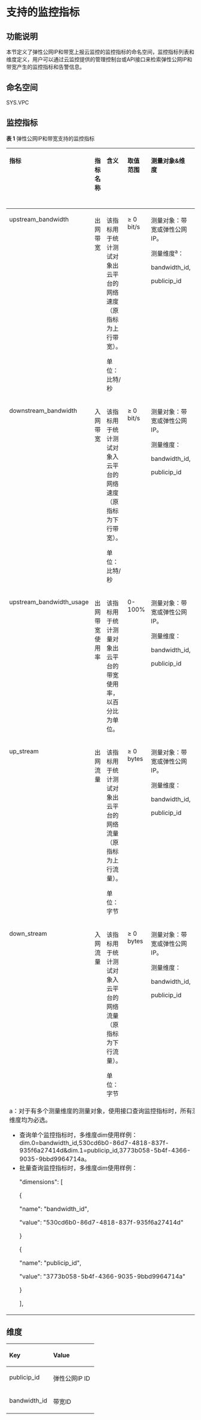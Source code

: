# 支持的监控指标<a name="vpc010012"></a>

## 功能说明<a name="section829218111642"></a>

本节定义了弹性公网IP和带宽上报云监控的监控指标的命名空间，监控指标列表和维度定义，用户可以通过云监控提供的管理控制台或API接口来检索弹性公网IP和带宽产生的监控指标和告警信息。

## 命名空间<a name="section2061005615173"></a>

SYS.VPC

## 监控指标<a name="section6270316149"></a>

**表 1**  弹性公网IP和带宽支持的监控指标

<a name="zh-cn_topic_0024607920_table6444895193247"></a>
<table><thead align="left"><tr id="zh-cn_topic_0024607920_row17328334193247"><th class="cellrowborder" valign="top" width="14.98850114988501%" id="mcps1.2.7.1.1"><p id="zh-cn_topic_0024607920_p61417783193247"><a name="zh-cn_topic_0024607920_p61417783193247"></a><a name="zh-cn_topic_0024607920_p61417783193247"></a>指标</p>
</th>
<th class="cellrowborder" valign="top" width="10.528947105289472%" id="mcps1.2.7.1.2"><p id="zh-cn_topic_0024607920_p8784488193247"><a name="zh-cn_topic_0024607920_p8784488193247"></a><a name="zh-cn_topic_0024607920_p8784488193247"></a>指标名称</p>
</th>
<th class="cellrowborder" valign="top" width="21.697830216978303%" id="mcps1.2.7.1.3"><p id="zh-cn_topic_0024607920_p40454922193247"><a name="zh-cn_topic_0024607920_p40454922193247"></a><a name="zh-cn_topic_0024607920_p40454922193247"></a>含义</p>
</th>
<th class="cellrowborder" valign="top" width="12.278772122787721%" id="mcps1.2.7.1.4"><p id="zh-cn_topic_0024607920_p55623236193247"><a name="zh-cn_topic_0024607920_p55623236193247"></a><a name="zh-cn_topic_0024607920_p55623236193247"></a>取值范围</p>
</th>
<th class="cellrowborder" valign="top" width="21.347865213478652%" id="mcps1.2.7.1.5"><p id="zh-cn_topic_0024607920_p9188287193247"><a name="zh-cn_topic_0024607920_p9188287193247"></a><a name="zh-cn_topic_0024607920_p9188287193247"></a>测量对象&amp;维度</p>
</th>
<th class="cellrowborder" valign="top" width="19.15808419158084%" id="mcps1.2.7.1.6"><p id="p116611739175520"><a name="p116611739175520"></a><a name="p116611739175520"></a>监控周期（原始指标）</p>
</th>
</tr>
</thead>
<tbody><tr id="zh-cn_topic_0024607920_row173875718321"><td class="cellrowborder" valign="top" width="14.98850114988501%" headers="mcps1.2.7.1.1 "><p id="zh-cn_topic_0024607920_p131326819339"><a name="zh-cn_topic_0024607920_p131326819339"></a><a name="zh-cn_topic_0024607920_p131326819339"></a>upstream_bandwidth</p>
</td>
<td class="cellrowborder" valign="top" width="10.528947105289472%" headers="mcps1.2.7.1.2 "><p id="zh-cn_topic_0024607920_p7133182333"><a name="zh-cn_topic_0024607920_p7133182333"></a><a name="zh-cn_topic_0024607920_p7133182333"></a>出网带宽</p>
</td>
<td class="cellrowborder" valign="top" width="21.697830216978303%" headers="mcps1.2.7.1.3 "><p id="p179215408321"><a name="p179215408321"></a><a name="p179215408321"></a>该指标用于统计测试对象出云平台的网络速度（原指标为上行带宽）。</p>
<p id="p478910501515"><a name="p478910501515"></a><a name="p478910501515"></a>单位：比特/秒</p>
</td>
<td class="cellrowborder" valign="top" width="12.278772122787721%" headers="mcps1.2.7.1.4 "><p id="p16856133111520"><a name="p16856133111520"></a><a name="p16856133111520"></a>≥ 0 bit/s</p>
</td>
<td class="cellrowborder" valign="top" width="21.347865213478652%" headers="mcps1.2.7.1.5 "><p id="p14941182731011"><a name="p14941182731011"></a><a name="p14941182731011"></a>测量对象：带宽或弹性公网IP。</p>
<p id="p2094120273109"><a name="p2094120273109"></a><a name="p2094120273109"></a>测量维度<sup id="sup18702181191517"><a name="sup18702181191517"></a><a name="sup18702181191517"></a>a</sup>：</p>
<p id="p394132711018"><a name="p394132711018"></a><a name="p394132711018"></a>bandwidth_id,</p>
<p id="p994111271109"><a name="p994111271109"></a><a name="p994111271109"></a>publicip_id</p>
</td>
<td class="cellrowborder" valign="top" width="19.15808419158084%" headers="mcps1.2.7.1.6 "><p id="p1166213397559"><a name="p1166213397559"></a><a name="p1166213397559"></a>1分钟</p>
</td>
</tr>
<tr id="zh-cn_topic_0024607920_row2515145493216"><td class="cellrowborder" valign="top" width="14.98850114988501%" headers="mcps1.2.7.1.1 "><p id="zh-cn_topic_0024607920_p131416813315"><a name="zh-cn_topic_0024607920_p131416813315"></a><a name="zh-cn_topic_0024607920_p131416813315"></a>downstream_bandwidth</p>
</td>
<td class="cellrowborder" valign="top" width="10.528947105289472%" headers="mcps1.2.7.1.2 "><p id="zh-cn_topic_0024607920_p18143178133311"><a name="zh-cn_topic_0024607920_p18143178133311"></a><a name="zh-cn_topic_0024607920_p18143178133311"></a>入网带宽</p>
</td>
<td class="cellrowborder" valign="top" width="21.697830216978303%" headers="mcps1.2.7.1.3 "><p id="p14794440113211"><a name="p14794440113211"></a><a name="p14794440113211"></a>该指标用于统计测试对象入云平台的网络速度（原指标为下行带宽）。</p>
<p id="p1561138115211"><a name="p1561138115211"></a><a name="p1561138115211"></a>单位：比特/秒</p>
</td>
<td class="cellrowborder" valign="top" width="12.278772122787721%" headers="mcps1.2.7.1.4 "><p id="p1785863115157"><a name="p1785863115157"></a><a name="p1785863115157"></a>≥ 0 bit/s</p>
</td>
<td class="cellrowborder" valign="top" width="21.347865213478652%" headers="mcps1.2.7.1.5 "><p id="p19445113119103"><a name="p19445113119103"></a><a name="p19445113119103"></a>测量对象：带宽或弹性公网IP。</p>
<p id="p344623181019"><a name="p344623181019"></a><a name="p344623181019"></a>测量维度：</p>
<p id="p5446831151014"><a name="p5446831151014"></a><a name="p5446831151014"></a>bandwidth_id,</p>
<p id="p1544693151019"><a name="p1544693151019"></a><a name="p1544693151019"></a>publicip_id</p>
</td>
<td class="cellrowborder" valign="top" width="19.15808419158084%" headers="mcps1.2.7.1.6 "><p id="p2662133918557"><a name="p2662133918557"></a><a name="p2662133918557"></a>1分钟</p>
</td>
</tr>
<tr id="row79444328013"><td class="cellrowborder" valign="top" width="14.98850114988501%" headers="mcps1.2.7.1.1 "><p id="p131111534104"><a name="p131111534104"></a><a name="p131111534104"></a>upstream_bandwidth_usage</p>
</td>
<td class="cellrowborder" valign="top" width="10.528947105289472%" headers="mcps1.2.7.1.2 "><p id="p1511110341407"><a name="p1511110341407"></a><a name="p1511110341407"></a>出网带宽使用率</p>
</td>
<td class="cellrowborder" valign="top" width="21.697830216978303%" headers="mcps1.2.7.1.3 "><p id="p11114123410010"><a name="p11114123410010"></a><a name="p11114123410010"></a>该指标用于统计测量对象出云平台的带宽使用率，以百分比为单位。</p>
</td>
<td class="cellrowborder" valign="top" width="12.278772122787721%" headers="mcps1.2.7.1.4 "><p id="p14892155717598"><a name="p14892155717598"></a><a name="p14892155717598"></a>0-100%</p>
</td>
<td class="cellrowborder" valign="top" width="21.347865213478652%" headers="mcps1.2.7.1.5 "><p id="p2957184501019"><a name="p2957184501019"></a><a name="p2957184501019"></a>测量对象：带宽或弹性公网IP。</p>
<p id="p199581445131014"><a name="p199581445131014"></a><a name="p199581445131014"></a>测量维度：</p>
<p id="p4958164513109"><a name="p4958164513109"></a><a name="p4958164513109"></a>bandwidth_id,</p>
<p id="p189582450100"><a name="p189582450100"></a><a name="p189582450100"></a>publicip_id</p>
</td>
<td class="cellrowborder" valign="top" width="19.15808419158084%" headers="mcps1.2.7.1.6 "><p id="p066218398559"><a name="p066218398559"></a><a name="p066218398559"></a>1分钟</p>
</td>
</tr>
<tr id="row6251357113315"><td class="cellrowborder" valign="top" width="14.98850114988501%" headers="mcps1.2.7.1.1 "><p id="p199051635348"><a name="p199051635348"></a><a name="p199051635348"></a>up_stream</p>
</td>
<td class="cellrowborder" valign="top" width="10.528947105289472%" headers="mcps1.2.7.1.2 "><p id="p55042030141711"><a name="p55042030141711"></a><a name="p55042030141711"></a>出网流量</p>
</td>
<td class="cellrowborder" valign="top" width="21.697830216978303%" headers="mcps1.2.7.1.3 "><p id="p050623091713"><a name="p050623091713"></a><a name="p050623091713"></a>该指标用于统计测试对象出云平台的网络流量（原指标为上行流量）。</p>
<p id="p29751350115210"><a name="p29751350115210"></a><a name="p29751350115210"></a>单位：字节</p>
</td>
<td class="cellrowborder" valign="top" width="12.278772122787721%" headers="mcps1.2.7.1.4 "><p id="p55084302174"><a name="p55084302174"></a><a name="p55084302174"></a>≥ 0 bytes</p>
</td>
<td class="cellrowborder" valign="top" width="21.347865213478652%" headers="mcps1.2.7.1.5 "><p id="p17314631101319"><a name="p17314631101319"></a><a name="p17314631101319"></a>测量对象：带宽或弹性公网IP。</p>
<p id="p731403115136"><a name="p731403115136"></a><a name="p731403115136"></a>测量维度：</p>
<p id="p4314163119134"><a name="p4314163119134"></a><a name="p4314163119134"></a>bandwidth_id,</p>
<p id="p15314163171315"><a name="p15314163171315"></a><a name="p15314163171315"></a>publicip_id</p>
</td>
<td class="cellrowborder" valign="top" width="19.15808419158084%" headers="mcps1.2.7.1.6 "><p id="p966233925510"><a name="p966233925510"></a><a name="p966233925510"></a>1分钟</p>
</td>
</tr>
<tr id="row84711354143318"><td class="cellrowborder" valign="top" width="14.98850114988501%" headers="mcps1.2.7.1.1 "><p id="p29277317341"><a name="p29277317341"></a><a name="p29277317341"></a>down_stream</p>
</td>
<td class="cellrowborder" valign="top" width="10.528947105289472%" headers="mcps1.2.7.1.2 "><p id="p1451019302175"><a name="p1451019302175"></a><a name="p1451019302175"></a>入网流量</p>
</td>
<td class="cellrowborder" valign="top" width="21.697830216978303%" headers="mcps1.2.7.1.3 "><p id="p1051010308176"><a name="p1051010308176"></a><a name="p1051010308176"></a>该指标用于统计测试对象入云平台的网络流量（原指标为下行流量）。</p>
<p id="p8822319165320"><a name="p8822319165320"></a><a name="p8822319165320"></a>单位：字节</p>
</td>
<td class="cellrowborder" valign="top" width="12.278772122787721%" headers="mcps1.2.7.1.4 "><p id="p15512163016174"><a name="p15512163016174"></a><a name="p15512163016174"></a>≥ 0 bytes</p>
</td>
<td class="cellrowborder" valign="top" width="21.347865213478652%" headers="mcps1.2.7.1.5 "><p id="p2638143411134"><a name="p2638143411134"></a><a name="p2638143411134"></a>测量对象：带宽或弹性公网IP。</p>
<p id="p7638153412133"><a name="p7638153412133"></a><a name="p7638153412133"></a>测量维度：</p>
<p id="p15638113471319"><a name="p15638113471319"></a><a name="p15638113471319"></a>bandwidth_id,</p>
<p id="p196388346137"><a name="p196388346137"></a><a name="p196388346137"></a>publicip_id</p>
</td>
<td class="cellrowborder" valign="top" width="19.15808419158084%" headers="mcps1.2.7.1.6 "><p id="p15662183910558"><a name="p15662183910558"></a><a name="p15662183910558"></a>1分钟</p>
</td>
</tr>
<tr id="row157931920151418"><td class="cellrowborder" colspan="6" valign="top" headers="mcps1.2.7.1.1 mcps1.2.7.1.2 mcps1.2.7.1.3 mcps1.2.7.1.4 mcps1.2.7.1.5 mcps1.2.7.1.6 "><div class="p" id="p13558154816619"><a name="p13558154816619"></a><a name="p13558154816619"></a>a：对于有多个测量维度的测量对象，使用接口查询监控指标时，所有测量维度均为必选。<a name="ul2558164815619"></a><a name="ul2558164815619"></a><ul id="ul2558164815619"><li>查询单个监控指标时，多维度dim使用样例：dim.0=bandwidth_id,530cd6b0-86d7-4818-837f-935f6a27414d&amp;dim.1=publicip_id,3773b058-5b4f-4366-9035-9bbd9964714a。</li><li>批量查询监控指标时，多维度dim使用样例：<p id="p125596481467"><a name="p125596481467"></a><a name="p125596481467"></a>"dimensions": [</p>
<p id="p1055919488614"><a name="p1055919488614"></a><a name="p1055919488614"></a>{</p>
<p id="p85595481617"><a name="p85595481617"></a><a name="p85595481617"></a>"name": "bandwidth_id",</p>
<p id="p2559748366"><a name="p2559748366"></a><a name="p2559748366"></a>"value": "530cd6b0-86d7-4818-837f-935f6a27414d"</p>
<p id="p1455913481360"><a name="p1455913481360"></a><a name="p1455913481360"></a>}</p>
<p id="p3559194818611"><a name="p3559194818611"></a><a name="p3559194818611"></a>{</p>
<p id="p1819695719711"><a name="p1819695719711"></a><a name="p1819695719711"></a>"name": "publicip_id",</p>
<p id="p125591481564"><a name="p125591481564"></a><a name="p125591481564"></a>"value": "3773b058-5b4f-4366-9035-9bbd9964714a"</p>
<p id="p12559448369"><a name="p12559448369"></a><a name="p12559448369"></a>}</p>
<p id="p855924816616"><a name="p855924816616"></a><a name="p855924816616"></a>],</p>
</li></ul>
</div>
</td>
</tr>
</tbody>
</table>

## 维度<a name="section91771135191816"></a>

<a name="zh-cn_topic_0024746310_zh-cn_topic_0024607920_table30802540193247"></a>
<table><thead align="left"><tr id="zh-cn_topic_0024746310_zh-cn_topic_0024607920_row7692483193247"><th class="cellrowborder" valign="top" width="50%" id="mcps1.1.3.1.1"><p id="zh-cn_topic_0024746310_zh-cn_topic_0024607920_p19111369193247"><a name="zh-cn_topic_0024746310_zh-cn_topic_0024607920_p19111369193247"></a><a name="zh-cn_topic_0024746310_zh-cn_topic_0024607920_p19111369193247"></a>Key</p>
</th>
<th class="cellrowborder" valign="top" width="50%" id="mcps1.1.3.1.2"><p id="zh-cn_topic_0024746310_zh-cn_topic_0024607920_p4517093193247"><a name="zh-cn_topic_0024746310_zh-cn_topic_0024607920_p4517093193247"></a><a name="zh-cn_topic_0024746310_zh-cn_topic_0024607920_p4517093193247"></a>Value</p>
</th>
</tr>
</thead>
<tbody><tr id="zh-cn_topic_0024746310_zh-cn_topic_0024607920_row30340220193247"><td class="cellrowborder" valign="top" width="50%" headers="mcps1.1.3.1.1 "><p id="zh-cn_topic_0024746310_zh-cn_topic_0024607920_p41638776193247"><a name="zh-cn_topic_0024746310_zh-cn_topic_0024607920_p41638776193247"></a><a name="zh-cn_topic_0024746310_zh-cn_topic_0024607920_p41638776193247"></a>publicip_id</p>
</td>
<td class="cellrowborder" valign="top" width="50%" headers="mcps1.1.3.1.2 "><p id="zh-cn_topic_0024746310_zh-cn_topic_0024607920_p17297729193247"><a name="zh-cn_topic_0024746310_zh-cn_topic_0024607920_p17297729193247"></a><a name="zh-cn_topic_0024746310_zh-cn_topic_0024607920_p17297729193247"></a>弹性公网IP ID</p>
</td>
</tr>
<tr id="zh-cn_topic_0024746310_zh-cn_topic_0024607920_row21461838193247"><td class="cellrowborder" valign="top" width="50%" headers="mcps1.1.3.1.1 "><p id="zh-cn_topic_0024746310_zh-cn_topic_0024607920_p60687284193247"><a name="zh-cn_topic_0024746310_zh-cn_topic_0024607920_p60687284193247"></a><a name="zh-cn_topic_0024746310_zh-cn_topic_0024607920_p60687284193247"></a>bandwidth_id</p>
</td>
<td class="cellrowborder" valign="top" width="50%" headers="mcps1.1.3.1.2 "><p id="zh-cn_topic_0024746310_zh-cn_topic_0024607920_p16722971193247"><a name="zh-cn_topic_0024746310_zh-cn_topic_0024607920_p16722971193247"></a><a name="zh-cn_topic_0024746310_zh-cn_topic_0024607920_p16722971193247"></a>带宽ID</p>
</td>
</tr>
</tbody>
</table>


